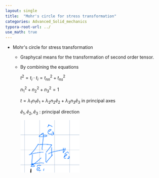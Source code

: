```yaml
---
layout: single
title:  "Mohr's circle for stress transformation"
categories: Advanced_Solid_mechanics
typora-root-url: ../
use_math: true
---
```


- Mohr's circle for stress transformation

  - Graphycal means for the transformation of second order tensor.

  - By combining the equations

    $t^2 = t_i \cdot t_i =  t_{nn}^2 + t_{ns}^2$

    $n_1^2 + n_2^2 + n_3^2 = 1$

    $t = \lambda_1 n_1 \hat e_1 + \lambda_2 n_2 \hat e_2 + \lambda_3 n_3 \hat e_3$ in principal axes

    $\hat e_1, \hat e_2, \hat e_3$ : principal direction

    <img src="/images/2023-11-13-Mohr's circle for stress transformation/image-20231115140239082.png" alt="image-20231115140239082" style="zoom:50%;" />